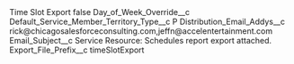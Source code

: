 <?xml version="1.0" encoding="UTF-8"?>
<CustomMetadata xmlns="http://soap.sforce.com/2006/04/metadata" xmlns:xsi="http://www.w3.org/2001/XMLSchema-instance" xmlns:xsd="http://www.w3.org/2001/XMLSchema">
    <label>Time Slot Export</label>
    <protected>false</protected>
    <values>
        <field>Day_of_Week_Override__c</field>
        <value xsi:nil="true"/>
    </values>
    <values>
        <field>Default_Service_Member_Territory_Type__c</field>
        <value xsi:type="xsd:string">P</value>
    </values>
    <values>
        <field>Distribution_Email_Addys__c</field>
        <value xsi:type="xsd:string">rick@chicagosalesforceconsulting.com,jeffn@accelentertainment.com</value>
    </values>
    <values>
        <field>Email_Subject__c</field>
        <value xsi:type="xsd:string">Service Resource: Schedules report export attached.</value>
    </values>
    <values>
        <field>Export_File_Prefix__c</field>
        <value xsi:type="xsd:string">timeSlotExport</value>
    </values>
</CustomMetadata>
